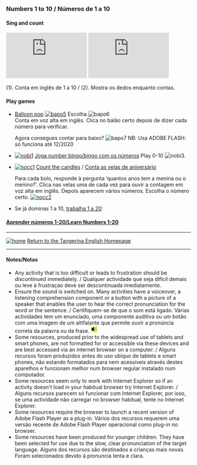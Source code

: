 ### Numbers 1 to 10  / Números de 1 a 10

#### Sing and count

<iframe width="220" height="124" src="https://www.youtube.com/embed/diMJIlv-4N0" frameborder="0" allow="accelerometer; autoplay; clipboard-write; encrypted-media; gyroscope; picture-in-picture" allowfullscreen></iframe>  <iframe width="220" height="124" src="https://www.youtube.com/embed/KZPBpDdePO0" frameborder="0" allow="accelerometer; autoplay; clipboard-write; encrypted-media; gyroscope; picture-in-picture" allowfullscreen></iframe>  

(1). Conta em inglês de 1 a 10 / (2). Mostra os dedos enquanto contas.
   
#### Play games

* [Balloon pop](http://www.sheppardsoftware.com/mathgames/earlymath/BalloonCount10.htm)  [![bapo5](https://1blockatatime.github.io/English/images/bapo5.PNG)](http://www.sheppardsoftware.com/mathgames/earlymath/BalloonCount10.htm) Escolha ![bapo6](https://1blockatatime.github.io/English/images/bapo6.PNG)  
  Conta em voz alta em inglês. Clica no balão certo depois de dizer cada número para verificar.  
  
  Agora consegues contar para baixo? ![bapo7](https://1blockatatime.github.io/English/images/bapo7.PNG) NB: Usa ADOBE FLASH: só funciona até 12/2020  

* [![nobi1](https://1blockatatime.github.io/English/images/nobi1.PNG)](http://www.abcya.com/number_bingo.htm) [Joga number bingo/bingo com os números](http://www.abcya.com/number_bingo.htm)
   Play 0-10  ![nobi3](https://1blockatatime.github.io/English/images/nobi3.PNG).

* [![nocc1](https://1blockatatime.github.io/English/images/nocc1.PNG)](http://www.abcya.com/kindergarten_counting.htm) [Count the candles](http://www.abcya.com/kindergarten_counting.htm) / [Conta as velas de aniversário](http://www.abcya.com/kindergarten_counting.htm)  

   Para cada bolo, responde à pergunta ‘quantos anos tem a menina ou o menino?’. Clica nas velas uma de cada vez para ouvir a contagem em voz alta em inglês. Depois aparecem vários números. Escolha o número certo. [![nocc2](https://1blockatatime.github.io/English/images/nocc2.PNG)](http://www.abcya.com/kindergarten_counting.htm)  

* Se já dominas 1 a 10, [trabalha 1 a 20](https://tangerina-pt.github.io/English/Number_B_II):  
#### [Aprender números 1-20/Learn Numbers 1-20](https://tangerina-pt.github.io/English/Number_B_II)  

***
[![home](https://1blockatatime.github.io/English/images/home.PNG)](https://tangerina-pt.github.io/English) [Return to the Tangerina English Homepage](https://tangerina-pt.github.io/English)

***

#### Notes/Notas
* Any activity that is too difficult or leads to frustration should be discontinued immediately. / Qualquer actividade que seja difícil demais ou leve à frustraçao deve ser descontinuada imediatamente.
* Ensure the sound is switched on. Many activities have a voiceover, a listening comprehension component or a button with a picture of a speaker that enables the user to hear the correct pronunciation for the word or the sentence. / Certifiquem-se de que o som está ligado. Várias actividades tem um enunciado, uma componente auditiva ou um botão com uma imagem de um altifalante que permite ouvir a pronúncia correta da palavra ou da frase. ![spkr2](/images/spkr2.PNG)
* Some resources, produced prior to the widespread use of tablets and smart phones, are not formatted for or accessible via these devices and are best accessed via an internet browser on a computer. / Alguns recursos foram produzidos antes do uso ubíquo de tablets e smart phones, não estando formatados para nem acessíveis através destes aparelhos e funcionam melhor num browser regular instalado num computador.
* Some resources seem only to work with Internet Explorer so if an activity doesn't load in your habitual browser try Internet Explorer. / Alguns recursos parecem só funcionar com Internet Explorer, por isso, se uma actividade não carregar no browser habitual, tente no Internet Explorer.
* Some resources require the browser to launch a recent version of Adobe Flash Player as a plug-in. Vários dos recursos requerem uma versão recente de Adobe Flash Player operacional como plug-in no browser.
* Some resources have been produced for younger children. They have been selected for use due to the slow, clear pronunciation of the target language. Alguns dos recursos são destinados a crianças mais novas. Foram selecionados devido à pronuncia lenta e clara.

